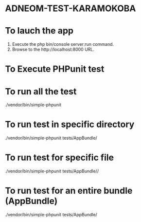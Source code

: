 # ADNEOM-TEST-KARAMOKOBA

# To lauch the app
1. Execute the php bin/console server:run command.
2. Browse to the http://localhost:8000 URL.

# To Execute PHPunit test
# To run all the test
./vendor/bin/simple-phpunit

# To run test in specific directory
 ./vendor/bin/simple-phpunit tests/AppBundle/<directory>

# To run test for specific file
 ./vendor/bin/simple-phpunit tests/AppBundle/<directory>/<file>

# To run test for an entire bundle (AppBundle)
 ./vendor/bin/simple-phpunit tests/AppBundle/